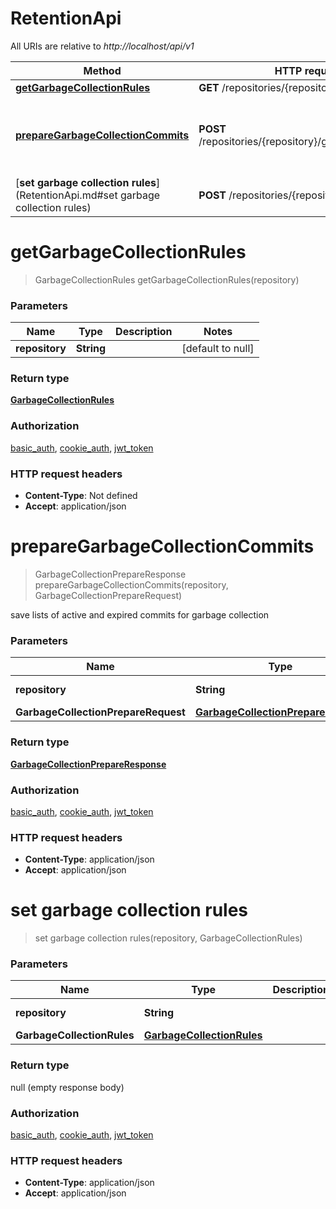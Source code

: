 # RetentionApi

All URIs are relative to *http://localhost/api/v1*

Method | HTTP request | Description
------------- | ------------- | -------------
[**getGarbageCollectionRules**](RetentionApi.md#getGarbageCollectionRules) | **GET** /repositories/{repository}/gc/rules | 
[**prepareGarbageCollectionCommits**](RetentionApi.md#prepareGarbageCollectionCommits) | **POST** /repositories/{repository}/gc/prepare_commits | save lists of active and expired commits for garbage collection
[**set garbage collection rules**](RetentionApi.md#set garbage collection rules) | **POST** /repositories/{repository}/gc/rules | 


<a name="getGarbageCollectionRules"></a>
# **getGarbageCollectionRules**
> GarbageCollectionRules getGarbageCollectionRules(repository)



### Parameters

Name | Type | Description  | Notes
------------- | ------------- | ------------- | -------------
 **repository** | **String**|  | [default to null]

### Return type

[**GarbageCollectionRules**](../Models/GarbageCollectionRules.md)

### Authorization

[basic_auth](../README.md#basic_auth), [cookie_auth](../README.md#cookie_auth), [jwt_token](../README.md#jwt_token)

### HTTP request headers

- **Content-Type**: Not defined
- **Accept**: application/json

<a name="prepareGarbageCollectionCommits"></a>
# **prepareGarbageCollectionCommits**
> GarbageCollectionPrepareResponse prepareGarbageCollectionCommits(repository, GarbageCollectionPrepareRequest)

save lists of active and expired commits for garbage collection

### Parameters

Name | Type | Description  | Notes
------------- | ------------- | ------------- | -------------
 **repository** | **String**|  | [default to null]
 **GarbageCollectionPrepareRequest** | [**GarbageCollectionPrepareRequest**](../Models/GarbageCollectionPrepareRequest.md)|  | [optional]

### Return type

[**GarbageCollectionPrepareResponse**](../Models/GarbageCollectionPrepareResponse.md)

### Authorization

[basic_auth](../README.md#basic_auth), [cookie_auth](../README.md#cookie_auth), [jwt_token](../README.md#jwt_token)

### HTTP request headers

- **Content-Type**: application/json
- **Accept**: application/json

<a name="set garbage collection rules"></a>
# **set garbage collection rules**
> set garbage collection rules(repository, GarbageCollectionRules)



### Parameters

Name | Type | Description  | Notes
------------- | ------------- | ------------- | -------------
 **repository** | **String**|  | [default to null]
 **GarbageCollectionRules** | [**GarbageCollectionRules**](../Models/GarbageCollectionRules.md)|  |

### Return type

null (empty response body)

### Authorization

[basic_auth](../README.md#basic_auth), [cookie_auth](../README.md#cookie_auth), [jwt_token](../README.md#jwt_token)

### HTTP request headers

- **Content-Type**: application/json
- **Accept**: application/json


